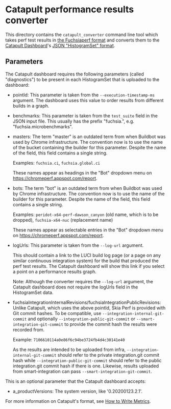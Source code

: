 
# Catapult performance results converter

This directory contains the `catapult_converter` command line tool which
takes perf test results in [the Fuchsiaperf format] and converts them to
the [Catapult Dashboard](https://github.com/catapult-project/catapult)'s
[JSON "HistogramSet" format](
https://github.com/catapult-project/catapult/blob/HEAD/docs/histogram-set-json-format.md).

## Parameters

The Catapult dashboard requires the following parameters (called
"diagnostics") to be present in each HistogramSet that is uploaded to
the dashboard:

* pointId: This parameter is taken from the
  `--execution-timestamp-ms` argument.  The dashboard uses this value
  to order results from different builds in a graph.

* benchmarks: This parameter is taken from the `test_suite` field in
  the JSON input file.  This usually has the prefix "fuchsia.",
  e.g. "fuchsia.microbenchmarks".

* masters: The term "master" is an outdated term from when Buildbot
  was used by Chrome infrastructure.  The convention now is to use the
  name of the bucket containing the builder for this parameter.
  Despite the name of the field, this field contains a single string.

  Examples: `fuchsia.ci`, `fuchsia.global.ci`

  These names appear as headings in the "Bot" dropdown menu on
  https://chromeperf.appspot.com/report.

* bots: The term "bot" is an outdated term from when Buildbot was used
  by Chrome infrastructure.  The convention now is to use the name of
  the builder for this parameter.  Despite the name of the field, this
  field contains a single string.

  Examples: `peridot-x64-perf-dawson_canyon` (old name, which is to be
  dropped), `fuchsia-x64-nuc` (replacement name)

  These names appear as selectable entries in the "Bot" dropdown menu
  on https://chromeperf.appspot.com/report.

* logUrls: This parameter is taken from the `--log-url` argument.

  This should contain a link to the LUCI build log page (or a page on
  any similar continuous integration system) for the build that
  produced the perf test results.  The Catapult dashboard will show
  this link if you select a point on a performance results graph.

  Note: Although the converter requires the `--log-url` argument, the
  Catapult dashboard does not require the logUrls field in the
  HistogramSet data.

* fuchsiaIntegrationInternalRevisions/fuchsiaIntegrationPublicRevisions:
  Unlike Catapult, which uses the above pointId, Skia Perf is provided with
  Git commit hashes. To be compatible, use `--integration-internal-git-commit`
  and optionally `--integration-public-git-commit` or `--smart-integration-git-commit`
  to provide the commit hash the results were recorded from.

  Example: `7106610114a0e86f6c94be3724fb4d4c30141e40`

  As the results are intended to be uploaded from infra,
  `--integration-internal-git-commit` should refer to the private
  integration.git commit hash while `--integration-public-git-commit` should
  refer to the public integration.git commit hash if there is one.
  Likewise, results uploaded from smart-integration can pass `--smart-integration-git-commit`.


This is an optional parameter that the Catapult dashboard accepts:

* a_productVersions: The system version, like '0.20200123.2.1'.

For more information on Catapult's format, see [How to Write
Metrics](https://github.com/catapult-project/catapult/blob/HEAD/docs/how-to-write-metrics.md).

[the Fuchsiaperf format]: /docs/development/performance/fuchsiaperf_format.md
